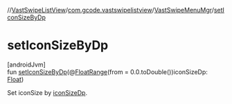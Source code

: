 //[VastSwipeListView](../../../index.md)/[com.gcode.vastswipelistview](../index.md)/[VastSwipeMenuMgr](index.md)/[setIconSizeByDp](set-icon-size-by-dp.md)

# setIconSizeByDp

[androidJvm]\
fun [setIconSizeByDp](set-icon-size-by-dp.md)(@[FloatRange](https://developer.android.com/reference/kotlin/androidx/annotation/FloatRange.html)(from = 0.0.toDouble())iconSizeDp: [Float](https://kotlinlang.org/api/latest/jvm/stdlib/kotlin/-float/index.html))

Set iconSize by [iconSizeDp](set-icon-size-by-dp.md).
